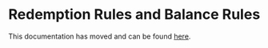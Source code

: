 # Redemption Rules and Balance Rules

This documentation has moved and can be found [here](https://www.lightrail.com/docs/#use-cases/redemption-and-balance-rules).